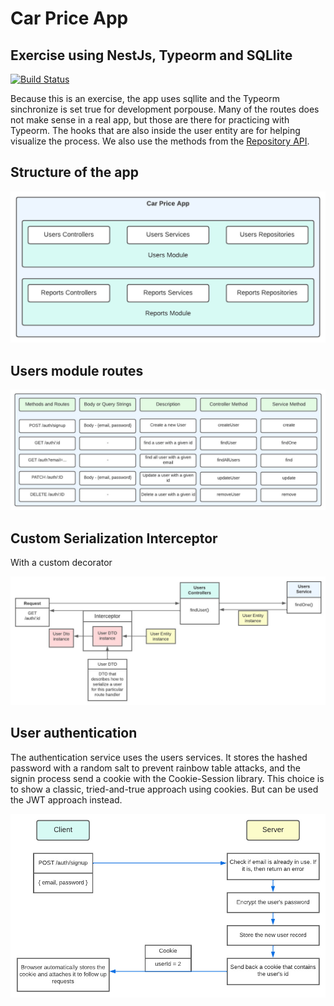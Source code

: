 # Car Price App
## Exercise using NestJs, Typeorm and SQLlite

[![Build Status](https://travis-ci.org/joemccann/dillinger.svg?branch=master)](https://travis-ci.org/joemccann/dillinger)

Because this is an exercise, the app uses sqllite and the Typeorm sinchronize is set true for development porpouse.
Many of the routes does not make sense in a real app, but those are there for practicing with Typeorm.
The hooks that are also inside the user entity are for helping visualize the process.
We also use the methods from the [Repository API](https://typeorm.io/repository-api).



## Structure of the app

![App Structure](readme-files/app-modules.jpeg)

## Users module routes

![User Routes](readme-files/user-module-routes.jpeg)

## Custom Serialization Interceptor
With a custom decorator

![User Interceptor](readme-files/user-interceptor.jpeg)

## User authentication
The authentication service uses the users services.
It stores the hashed password with a random salt to prevent rainbow table attacks, and the signin process send a cookie with the Cookie-Session library.
This choice is to show a classic, tried-and-true approach using cookies. But can be used the JWT approach instead.

![Sign in](readme-files/signin-process.jpeg)